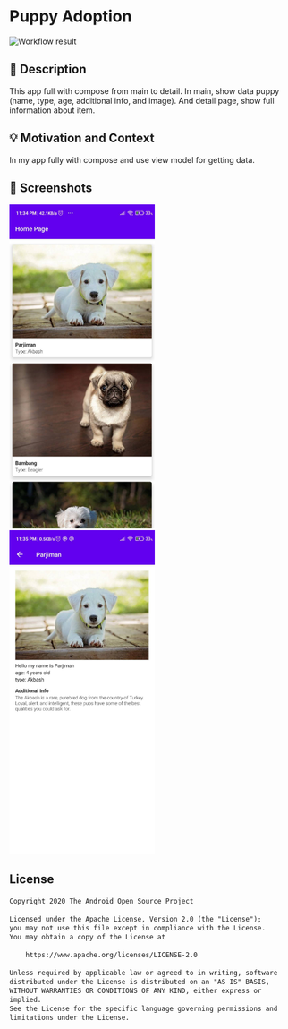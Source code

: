 # Puppy Adoption

![Workflow result](https://github.com/syahferiaswan/PuppyAdoption/workflows/CI/badge.svg)


## :scroll: Description
This app full with compose from main to detail. In main, show data puppy (name, type, age, additional info, and image).
And detail page, show full information about item.


## :bulb: Motivation and Context
In my app fully with compose and use view model for getting data.


## :camera_flash: Screenshots
<!-- You can add more screenshots here if you like -->
<img src="/results/screenshot_1.png" width="260">&emsp;<img src="/results/screenshot_2.png" width="260">

## License
```
Copyright 2020 The Android Open Source Project

Licensed under the Apache License, Version 2.0 (the "License");
you may not use this file except in compliance with the License.
You may obtain a copy of the License at

    https://www.apache.org/licenses/LICENSE-2.0

Unless required by applicable law or agreed to in writing, software
distributed under the License is distributed on an "AS IS" BASIS,
WITHOUT WARRANTIES OR CONDITIONS OF ANY KIND, either express or implied.
See the License for the specific language governing permissions and
limitations under the License.
```